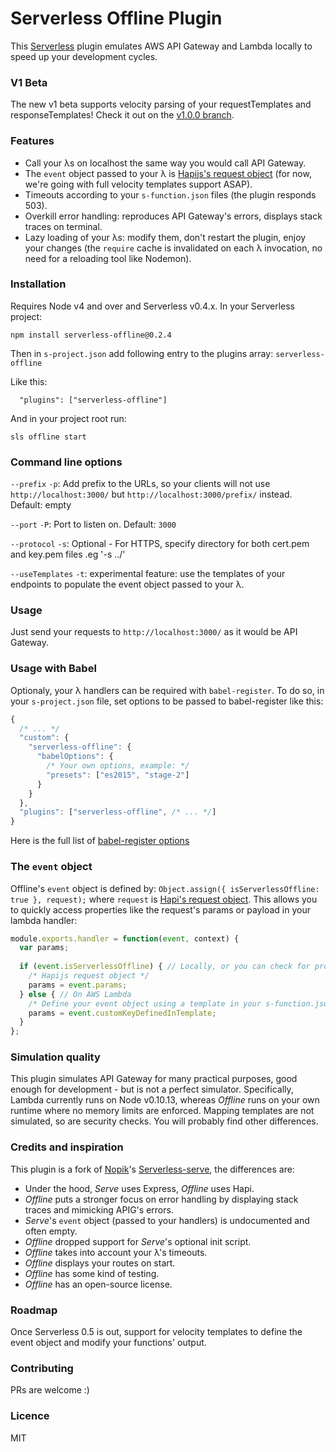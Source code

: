 # Serverless Offline Plugin

This [Serverless](https://github.com/serverless/serverless) plugin emulates AWS API Gateway and Lambda locally to speed up your development cycles.

### V1 Beta

The new v1 beta supports velocity parsing of your requestTemplates and responseTemplates!
Check it out on the [v1.0.0 branch](https://github.com/dherault/serverless-offline/tree/v1.0.0).

### Features

- Call your λs on localhost the same way you would call API Gateway.
- The `event` object passed to your λ is [Hapijs's request object](http://hapijs.com/api#request-object) (for now, we're going with full velocity templates support ASAP).
- Timeouts according to your `s-function.json` files (the plugin responds 503).
- Overkill error handling: reproduces API Gateway's errors, displays stack traces on terminal.
- Lazy loading of your λs: modify them, don't restart the plugin, enjoy your changes (the `require` cache is invalidated on each λ invocation, no need for a reloading tool like Nodemon).

### Installation

Requires Node v4 and over and Serverless v0.4.x. In your Serverless project:

```
npm install serverless-offline@0.2.4
```

Then in `s-project.json` add following entry to the plugins array: `serverless-offline`

Like this:
```
  "plugins": ["serverless-offline"]
```

And in your project root run:

```
sls offline start
```

### Command line options

`--prefix` `-p`: Add prefix to the URLs, so your clients will not use `http://localhost:3000/` but `http://localhost:3000/prefix/` instead. Default: empty

`--port` `-P`: Port to listen on. Default: `3000`

`--protocol` `-s`: Optional - For HTTPS, specify directory for both cert.pem and key.pem files .eg '-s ../'

`--useTemplates` `-t`: experimental feature: use the templates of your endpoints to populate the event object passed to your λ.


### Usage

Just send your requests to `http://localhost:3000/` as it would be API Gateway.

### Usage with Babel

Optionaly, your λ handlers can be required with `babel-register`.
To do so, in your `s-project.json` file, set options to be passed to babel-register like this:
```javascript
{
  /* ... */
  "custom": {
    "serverless-offline": {
      "babelOptions": {
        /* Your own options, example: */
        "presets": ["es2015", "stage-2"]
      }
    }
  },
  "plugins": ["serverless-offline", /* ... */]
}
```
Here is the full list of [babel-register options](https://babeljs.io/docs/usage/require/)

### The `event` object

Offline's `event` object is defined by: `Object.assign({ isServerlessOffline: true }, request);` where `request` is [Hapi's request object](http://hapijs.com/api#request-object). This allows you to quickly access properties like the request's params or payload in your lambda handler:
```javascript
module.exports.handler = function(event, context) {
  var params;
  
  if (event.isServerlessOffline) { // Locally, or you can check for process.env.AWS_LAMBDA_FUNCTION_NAME's absence
    /* Hapijs request object */
    params = event.params;
  } else { // On AWS Lambda
    /* Define your event object using a template in your s-function.json file */
    params = event.customKeyDefinedInTemplate;
  }
};
```
### Simulation quality

This plugin simulates API Gateway for many practical purposes, good enough for development - but is not a perfect simulator. 
Specifically, Lambda currently runs on Node v0.10.13, whereas *Offline* runs on your own runtime where no memory limits are enforced. 
Mapping templates are not simulated, so are security checks. You will probably find other differences.

### Credits and inspiration

This plugin is a fork of [Nopik](https://github.com/Nopik/)'s [Serverless-serve](https://github.com/Nopik/serverless-serve), the differences are:

- Under the hood, *Serve* uses Express, *Offline* uses Hapi.
- *Offline* puts a stronger focus on error handling by displaying stack traces and mimicking APIG's errors.
- *Serve*'s `event` object (passed to your handlers) is undocumented and often empty.
- *Offline* dropped support for *Serve*'s optional init script.
- *Offline* takes into account your λ's timeouts.
- *Offline* displays your routes on start.
- *Offline* has some kind of testing.
- *Offline* has an open-source license.

### Roadmap

Once Serverless 0.5 is out, support for velocity templates to define the event object and modify your functions' output.

### Contributing

PRs are welcome :)

### Licence

MIT
